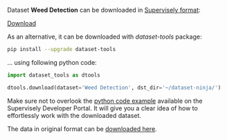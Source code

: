 Dataset **Weed Detection** can be downloaded in [Supervisely format](https://developer.supervisely.com/api-references/supervisely-annotation-json-format):

 [Download](https://assets.supervisely.com/supervisely-supervisely-assets-public/teams_storage/4/X/me/1NqGOcndkAb0h0fqcZ7tQMXYCZESjZXpR1Cibq1olwwUe6lVkSEpW2xasr9RJOUC3dghoiYf6TQ5HnsBrp15QYXyxjkqgPBrbvPOyArW2fMUj8vM6us6Ex1DY8kS.tar)

As an alternative, it can be downloaded with *dataset-tools* package:
``` bash
pip install --upgrade dataset-tools
```

... using following python code:
``` python
import dataset_tools as dtools

dtools.download(dataset='Weed Detection', dst_dir='~/dataset-ninja/')
```
Make sure not to overlook the [python code example](https://developer.supervisely.com/getting-started/python-sdk-tutorials/iterate-over-a-local-project) available on the Supervisely Developer Portal. It will give you a clear idea of how to effortlessly work with the downloaded dataset.

The data in original format can be [downloaded here](https://github.com/lameski/rgbweeddetection).